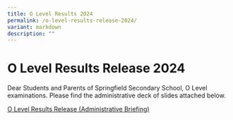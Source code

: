 ```yaml
---
title: O Level Results 2024
permalink: /o-level-results-release-2024/
variant: markdown
description: ""
---
```

# **O Level Results Release 2024**


Dear Students and Parents of Springfield Secondary School,
O Level examinations. Please find the administrative deck of slides attached below.


[O Level Results Release (Administrative Briefing)](/files/2024_Release_of_O_Level_Results_Adminstrative_Briefing.pdf)